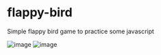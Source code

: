 # flappy-bird
Simple flappy bird game to practice some javascript

![image](https://github.com/assebc/flappy-bird/assets/73396142/0f4d261b-27cc-4518-9d8b-9b73507469d4)
![image](https://github.com/assebc/flappy-bird/assets/73396142/8a291e34-647a-4167-86aa-304a51ca3029)
